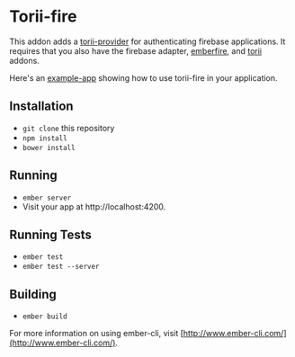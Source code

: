 # Torii-fire

This addon adds a [torii-provider] for authenticating firebase applications. It
requires that you also have the firebase adapter, [emberfire], and [torii]
addons.

Here's an [example-app] showing how to use torii-fire in your application.

[torii-provider]: https://github.com/Vestorly/torii/#providers-in-torii
[emberfire]: https://github.com/firebase/emberfire
[torii]: https://github.com/Vestorly/torii
[example-app]: https://github.com/MattMSumner/chattr

## Installation

* `git clone` this repository
* `npm install`
* `bower install`

## Running

* `ember server`
* Visit your app at http://localhost:4200.

## Running Tests

* `ember test`
* `ember test --server`

## Building

* `ember build`

For more information on using ember-cli, visit [http://www.ember-cli.com/](http://www.ember-cli.com/).
